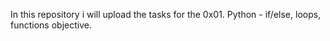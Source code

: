 In this repository i will upload the tasks for the 0x01. Python - if/else, loops, functions objective.
